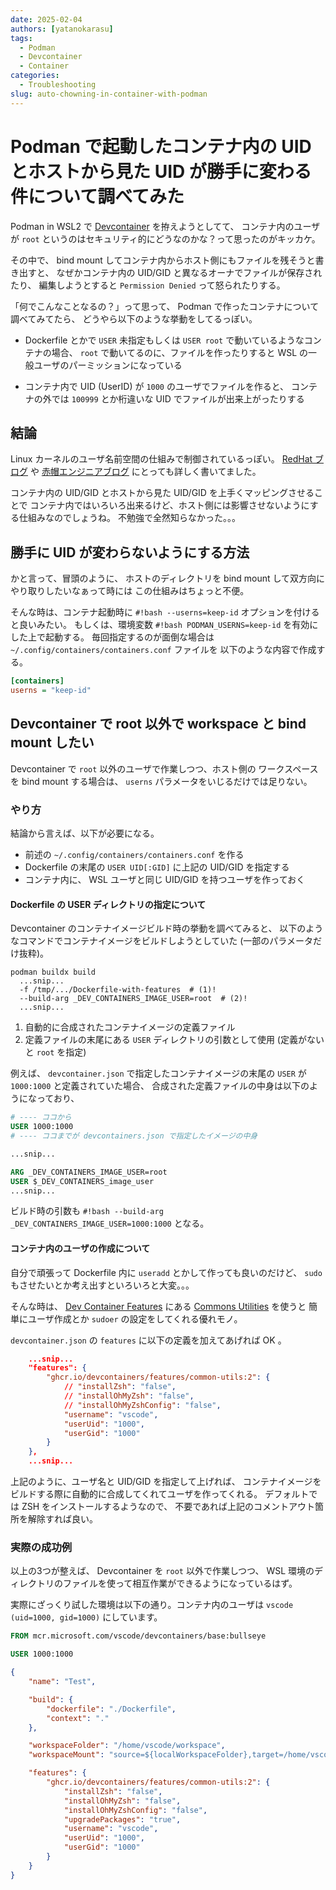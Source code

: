 ```yaml
---
date: 2025-02-04
authors: [yatanokarasu]
tags:
  - Podman
  - Devcontainer
  - Container
categories:
  - Troubleshooting
slug: auto-chowning-in-container-with-podman
---
```


# Podman で起動したコンテナ内の UID とホストから見た UID が勝手に変わる件について調べてみた

Podman in WSL2 で [Devcontainer](https://containers.dev/) を拵えようとしてて、
コンテナ内のユーザが `root` というのはセキュリティ的にどうなのかな？って思ったのがキッカケ。

その中で、 bind mount してコンテナ内からホスト側にもファイルを残そうと書き出すと、
なぜかコンテナ内の UID/GID と異なるオーナでファイルが保存されたり、
編集しようとすると `Permission Denied` って怒られたりする。

「何でこんなことなるの？」って思って、 Podman で作ったコンテナについて調べてみてたら、
どうやら以下のような挙動をしてるっぽい。

<!-- more -->

*   Dockerfile とかで `USER` 未指定もしくは `USER root` で動いているようなコンテナの場合、
    `root` で動いてるのに、ファイルを作ったりすると WSL の一般ユーザのパーミッションになっている

*   コンテナ内で UID (UserID) が `1000` のユーザでファイルを作ると、
    コンテナの外では `100999` とか桁違いな UID でファイルが出来上がったりする


## 結論

Linux カーネルのユーザ名前空間の仕組みで制御されているっぽい。
[RedHat ブログ](https://www.redhat.com/ja/blog/understanding-root-inside-and-outside-container) や
[赤帽エンジニアブログ](https://rheb.hatenablog.com/entry/2020/04/03/Podman%E3%81%A8%E3%83%A6%E3%83%BC%E3%82%B6%E5%90%8D%E5%89%8D%E7%A9%BA%E9%96%93%3A_%E6%9C%80%E9%AB%98%E3%81%AE%E7%B5%84%E3%81%BF%E3%81%82%E3%82%8F%E3%81%9B) にとっても詳しく書いてました。

コンテナ内の UID/GID とホストから見た UID/GID を上手くマッピングさせることで
コンテナ内ではいろいろ出来るけど、ホスト側には影響させないようにする仕組みなのでしょうね。
不勉強で全然知らなかった。。。

## 勝手に UID が変わらないようにする方法

かと言って、冒頭のように、
ホストのディレクトリを bind mount して双方向にやり取りしたいなぁって時には
この仕組みはちょっと不便。

そんな時は、コンテナ起動時に `#!bash --userns=keep-id` オプションを付けると良いみたい。
もしくは、環境変数 `#!bash PODMAN_USERNS=keep-id` を有効にした上で起動する。
毎回指定するのが面倒な場合は `~/.config/containers/containers.conf` ファイルを
以下のような内容で作成する。

``` ini title="~/.config/containers/containers.json"
[containers]
userns = "keep-id"
```

## Devcontainer で root 以外で workspace と bind mount したい

Devcontainer で `root` 以外のユーザで作業しつつ、ホスト側の
ワークスペースを bind mount する場合は、 `userns` パラメータをいじるだけでは足りない。

### やり方

結論から言えば、以下が必要になる。

*   前述の `~/.config/containers/containers.conf` を作る
*   Dockerfile の末尾の `USER UID[:GID]` に上記の UID/GID を指定する
*   コンテナ内に、 WSL ユーザと同じ UID/GID を持つユーザを作っておく

#### Dockerfile の USER ディレクトリの指定について

Devcontainer のコンテナイメージビルド時の挙動を調べてみると、
以下のようなコマンドでコンテナイメージをビルドしようとしていた (一部のパラメータだけ抜粋)。

``` shell
podman buildx build
  ...snip...
  -f /tmp/.../Dockerfile-with-features  # (1)!
  --build-arg _DEV_CONTAINERS_IMAGE_USER=root  # (2)!
  ...snip...
```

1.  自動的に合成されたコンテナイメージの定義ファイル
2.  定義ファイルの末尾にある `USER` ディレクトリの引数として使用 (定義がないと `root` を指定)

例えば、 `devcontainer.json` で指定したコンテナイメージの末尾の `USER` が `1000:1000` と定義されていた場合、
合成された定義ファイルの中身は以下のようになっており、

``` dockerfile title="合成されたコンテナイメージ定義ファイル抜粋"
# ---- ココから
USER 1000:1000
# ---- ココまでが devcontainers.json で指定したイメージの中身

...snip...

ARG _DEV_CONTAINERS_IMAGE_USER=root
USER $_DEV_CONTAINERS_image_user
...snip...
```

ビルド時の引数も `#!bash --build-arg _DEV_CONTAINERS_IMAGE_USER=1000:1000` となる。

#### コンテナ内のユーザの作成について

自分で頑張って Dockerfile 内に `useradd` とかして作っても良いのだけど、
`sudo` もさせたいとか考え出すといろいろと大変。。。

そんな時は、 [Dev Container Features](https://containers.dev/features) にある
[Commons Utilities](https://github.com/devcontainers/features/tree/main/src/common-utils) を使うと
簡単にユーザ作成とか `sudoer` の設定をしてくれる優れモノ。

`devcontainer.json` の `features` に以下の定義を加えてあげれば OK 。

``` json title=".devcontainer/devcontainer.json の抜粋"
    ...snip...
    "features": {
        "ghcr.io/devcontainers/features/common-utils:2": {
            // "installZsh": "false",
            // "installOhMyZsh": "false",
            // "installOhMyZshConfig": "false",
            "username": "vscode",
            "userUid": "1000",
            "userGid": "1000"
        }
    },
    ...snip...
```

上記のように、ユーザ名と UID/GID を指定して上げれば、
コンテナイメージをビルドする際に自動的に合成してくれてユーザを作ってくれる。
デフォルトでは ZSH をインストールするようなので、
不要であれば上記のコメントアウト箇所を解除すれば良い。

### 実際の成功例

以上の3つが整えば、 Devcontainer を `root` 以外で作業しつつ、
WSL 環境のディレクトリのファイルを使って相互作業ができるようになっているはず。

実際にざっくり試した環境は以下の通り。コンテナ内のユーザは `vscode (uid=1000, gid=1000)` にしています。

``` dockerfile title=".devcontainer/Dockerfile"
FROM mcr.microsoft.com/vscode/devcontainers/base:bullseye

USER 1000:1000
```

``` json title=".devcontainer/devcontainer.json"
{
    "name": "Test",

    "build": {
        "dockerfile": "./Dockerfile",
        "context": "."
    },

    "workspaceFolder": "/home/vscode/workspace",
    "workspaceMount": "source=${localWorkspaceFolder},target=/home/vscode/workspace,type=bind",

    "features": {
        "ghcr.io/devcontainers/features/common-utils:2": {
            "installZsh": "false",
            "installOhMyZsh": "false",
            "installOhMyZshConfig": "false",
            "upgradePackages": "true",
            "username": "vscode",
            "userUid": "1000",
            "userGid": "1000"
        }
    }
}
```
